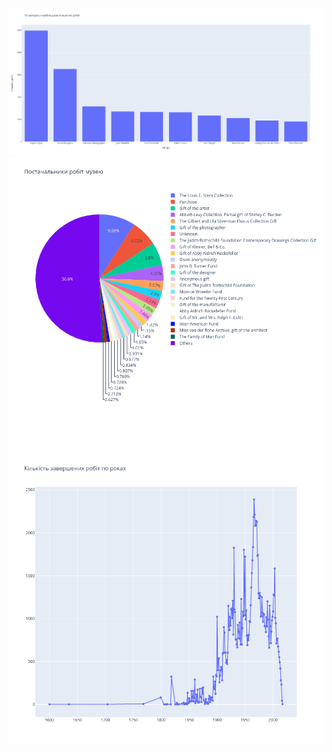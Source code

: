 ![Plot 1](https://github.com/moxxiq/db-2y-labs/blob/master/lab%202/additional%20files/newplot.png?raw=true)
![Plot 2](https://github.com/moxxiq/db-2y-labs/blob/master/lab%202/additional%20files/newplot%20(2).png?raw=true)
![Plot 3](https://github.com/moxxiq/db-2y-labs/blob/master/lab%202/additional%20files/newplot%20(1).png?raw=true)
